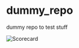 # dummy_repo

dummy repo to test stuff
























![Scorecard](https://raw.githubusercontent.com/flippybit/dummy_repo/main/SCORECARD_BADGE.svg)
